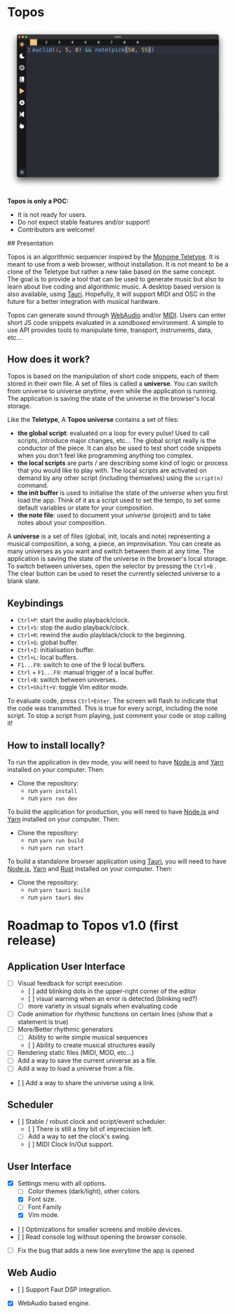 # Topos

![Screenshot](https://github.com/Bubobubobubobubo/Topos/blob/main/img/screnshot.png)

**Topos is only a POC:**

- It is not ready for users.
- Do not expect stable features and/or support!
- Contributors are welcome!

## Presentation

Topos is an algorithmic sequencer inspired by the [Monome Teletype](https://monome.org/docs/teletype/). It is meant to use from a web browser, without installation. It is not meant to be a clone of the Teletype but rather a new take based on the same concept. The goal is to provide a tool that can be used to generate music but also to learn about live coding and algorithmic music. A desktop based version is also available, using [Tauri](https://tauri.app/). Hopefully, it will support MIDI and OSC in the future for a better integration with musical hardware.

Topos can generate sound through [WebAudio](https://www.npmjs.com/package/superdough) and/or [MIDI](https://developer.mozilla.org/en-US/docs/Web/API/Web_MIDI_API). Users can enter short JS code snippets evaluated in a _sandboxed_ environment. A simple to use API provides tools to manipulate time, transport, instruments, data, etc...

## How does it work?

Topos is based on the manipulation of short code snippets, each of them stored in their own file. A set of files is called a **universe**. You can switch from universe to universe _anytime_, even while the application is running. The application is saving the state of the universe in the browser's local storage.

Like the **Teletype**, A **Topos universe** contains a set of files:

- **the global script**: evaluated on a loop for every pulse! Used to call scripts, introduce major changes, etc... The global script really is the conductor of the piece. It can also be used to test short code snippets when you don't feel like programming anything too complex.
- **the local scripts** are parts / are describing some kind of logic or process that you would like to play with. The local scripts are activated on demand by any other script (including themselves) using the `script(n)` command.
- **the init buffer** is used to initialise the state of the _universe_ when you first load the app. Think of it as a script used to set the tempo, to set some default variables or state for your composition.
- **the note file**: used to document your _universe_ (project) and to take notes about your composition.

A **universe** is a set of files (global, init, locals and note) representing a musical composition, a song, a piece, an improvisation. You can create as many universes as you want and switch between them at any time. The application is saving the state of the universe in the browser's local storage. To switch between universes, open the selector by pressing the `Ctrl+B` . The clear button can be used to reset the currently selected universe to a blank slate.

## Keybindings

- `Ctrl+P`: start the audio playback/clock.
- `Ctrl+S`: stop the audio playback/clock.
- `Ctrl+R`: rewind the audio playblack/clock to the beginning.
- `Ctrl+G`: global buffer.
- `Ctrl+I`: initialisation buffer.
- `Ctrl+L`: local buffers.
- `F1...F9`: switch to one of the 9 local buffers.
- `Ctrl` + `F1...F9`: manual trigger of a local buffer.
- `Ctrl+B`: switch between universes.
- `Ctrl+Shift+V`: toggle Vim editor mode.

To evaluate code, press `Ctrl+Enter`. The screen will flash to indicate that the code was transmitted. This is true for every script, including the note script. To stop a script from playing, just comment your code or stop calling it!

## How to install locally?

To run the application in dev mode, you will need to have [Node.js](https://nodejs.org/en/) and [Yarn](https://yarnpkg.com/en/) installed on your computer. Then:

- Clone the repository:
  - run `yarn install`
  - run `yarn run dev`

To build the application for production, you will need to have [Node.js](https://nodejs.org/en/) and [Yarn](https://yarnpkg.com/en/) installed on your computer. Then:

- Clone the repository:
  - run `yarn run build`
  - run `yarn run start`

To build a standalone browser application using [Tauri](https://tauri.app/), you will need to have [Node.js](https://nodejs.org/en/), [Yarn](https://yarnpkg.com/en/) and [Rust](https://www.rust-lang.org/) installed on your computer. Then:

- Clone the repository:
  - run `yarn tauri build`
  - run `yarn tauri dev`

# Roadmap to Topos v1.0 (first release)

## Application User Interface

- [ ] Visual feedback for script execution
  - [ ] add blinking dots in the upper-right corner of the editor
  - [ ] visual warning when an error is detected (blinking red?)
  - [ ] more variety in visual signals when evaluating code
- [ ] Code animation for rhythmic functions on certain lines (show that a statement is true)
- [ ] More/Better rhythmic generators
  - [ ] Ability to write simple musical sequences
  - [ ] Ability to create musical structures easily
- [ ] Rendering static files (MIDI, MOD, etc...)
- [ ] Add a way to save the current universe as a file.
- [ ] Add a way to load a universe from a file.
- [ ] Add a way to share the universe using a link.

## Scheduler

- [ ] Stable / robust clock and script/event scheduler.
  - [ ] There is still a tiny bit of imprecision left.
  - [ ] Add a way to set the clock's swing.
  - [ ] MIDI Clock In/Out support.

## User Interface

- [x] Settings menu with all options.
  - [ ] Color themes (dark/light), other colors.
  - [x] Font size.
  - [ ] Font Family
  - [x] Vim mode.
- [ ] Optimizations for smaller screens and mobile devices.
- [ ] Read console log without opening the browser console.
- [ ] Fix the bug that adds a new line everytime the app is opened

## Web Audio

- [ ] Support Faut DSP integration.
- [x] WebAudio based engine.
